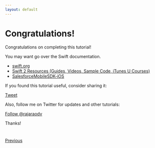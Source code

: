 ```yaml
---
layout: default
---
```


# Congratulations!

Congratulations on completing this tutorial!

You may want go over the Swift documentation. 

- <a href="https://swift.org/" target="_blank">swift.org</a> 
- <a href="https://developer.apple.com/swift/resources/" target="_blank">Swift 2 Resources (Guides, Videos, Sample Code, iTunes U Courses)</a> 
- <a href="https://github.com/forcedotcom/SalesforceMobileSDK-iOS" target="_blank">SalesforceMobileSDK-iOS</a> 

If you found this tutorial useful, consider sharing it:

<a href="https://twitter.com/share" class="twitter twitter-share-button" data-size="large" data-url="http://rajaraodv.github.io/salesforce-swift-tutorial/" data-text="Salesforce Mobile SDK: Swift tutorial">Tweet</a>

Also, follow me on Twitter for updates and other tutorials:

<a class="twitter twitter-follow-button"
   href="https://twitter.com/rajaraodv"
   data-size="large">
    Follow @rajaraodv</a>

Thanks!


<script>!function(d,s,id){var js,fjs=d.getElementsByTagName(s)[0],p=/^http:/.test(d.location)?'http':'https';if(!d.getElementById(id)){js=d.createElement(s);js.id=id;js.src=p+'://platform.twitter.com/widgets.js';fjs.parentNode.insertBefore(js,fjs);}}(document, 'script', 'twitter-wjs');</script>



<div class="row" style="margin-top:40px;">
<div class="col-sm-12">
<a href="mobile-sdk-swift-adding-connected-app.html" class="btn btn-default"><i class="glyphicon glyphicon-chevron-left"></i> Previous</a>
</div>
</div>
